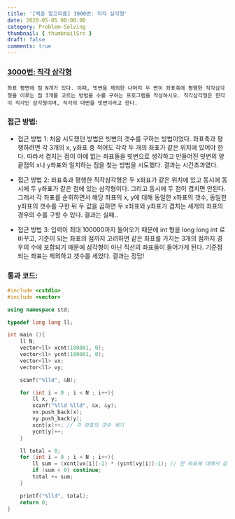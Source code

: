 ```yaml
---
title: '[백준 알고리즘] 3000번: 직각 삼각형'
date: 2020-05-05 00:00:00
category: Problem-Solving
thumbnail: { thumbnailSrc }
draft: false
comments: true
---
```


### [3000번: 직각 삼각형](https://www.acmicpc.net/problem/3000)

```
좌표 평면에 점 N개가 있다. 이때, 빗변을 제외한 나머지 두 변이 좌표축에 평행한 직각삼각형을 이루는 점 3개를 고르는 방법을 수를 구하는 프로그램을 작성하시오. 직각삼각형은 한각이 직각인 삼각형이며, 직각의 대변을 빗변이라고 한다.
```

### 접근 방법:

- 접근 방법 1: 처음 시도했던 방법은 빗변의 갯수를 구하는 방법이었다. 좌표축과 평행하려면 각 3개의 x, y좌표 중 적어도 각각 두 개의 좌표가 같은 위치에 있어야 한다. 따라서 겹치는 점이 아예 없는 좌표들을 빗변으로 생각하고 만들어진 빗변의 양끝점의 x나 y좌표와 일치하는 점을 찾는 방법을 시도했다. 결과는 시간초과였다.

- 접근 방법 2: 좌표축과 평행한 직각삼각형은 두 x좌표가 같은 위치에 있고 동시에 동시에 두 y좌표가 같은 점에 있는 삼각형이다. 그리고 동시에 두 점이 겹치면 안된다. 그래서 각 좌표를 순회하면서 해당 좌표의 x, y에 대해 동일한 x좌표의 갯수, 동일한 y좌표의 갯수를 구한 뒤 두 값을 곱하면 두 x좌표와 y좌표가 겹치는 세개의 좌표의 경우의 수를 구할 수 있다. 결과는 실패..

- 접근 방법 3: 입력이 최대 100000까지 들어오기 때문에 int 형을 long long int 로 바꾸고, 기준이 되는 좌표의 점까지 고려하면 같은 좌표를 가지는 3개의 점까지 경우의 수에 포함되기 때문에 삼각형이 아닌 직선의 좌표들이 들어가게 된다. 기준점 되는 좌표는 제외하고 갯수를 세었다. 결과는 정답!

### 통과 코드:

```cpp
#include <cstdio>
#include <vector>

using namespace std;

typedef long long ll;

int main (){
    ll N;
    vector<ll> xcnt(100001, 0);
    vector<ll> ycnt(100001, 0);
    vector<ll> vx;
    vector<ll> vy;

    scanf("%lld", &N);

    for (int i = 0 ; i < N ; i++){
        ll x, y;
        scanf("%lld %lld", &x, &y);
        vx.push_back(x);
        vy.push_back(y);
        xcnt[x]++; // 각 좌표의 갯수 세기
        ycnt[y]++;
    }

    ll total = 0;
    for (int i = 0 ; i < N ; i++){
        ll sum = (xcnt[vx[i]]-1) * (ycnt[vy[i]]-1); // 한 좌표에 대해서 같은 x나 y를 공유하는 다른 좌표들의 갯수 찾기
        if (sum < 0) continue;
        total += sum;
    }

    printf("%lld", total);
    return 0;
}
```
